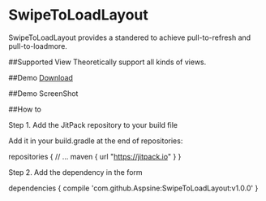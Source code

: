 # SwipeToLoadLayout
SwipeToLoadLayout provides a standered to achieve pull-to-refresh and pull-to-loadmore.

##Supported View
Theoretically support all kinds of views.

##Demo
[Download](https://raw.githubusercontent.com/Aspsine/SwipeToLoadLayout/master/art/demo.apk)

##Demo ScreenShot

##How to

Step 1. Add the JitPack repository to your build file

Add it in your build.gradle at the end of repositories:

repositories {
	// ...
	maven { url "https://jitpack.io" }
}

Step 2. Add the dependency in the form

dependencies {
	compile 'com.github.Aspsine:SwipeToLoadLayout:v1.0.0'
}
